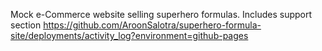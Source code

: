 Mock e-Commerce website selling superhero formulas.
Includes support section
https://github.com/AroonSalotra/superhero-formula-site/deployments/activity_log?environment=github-pages
